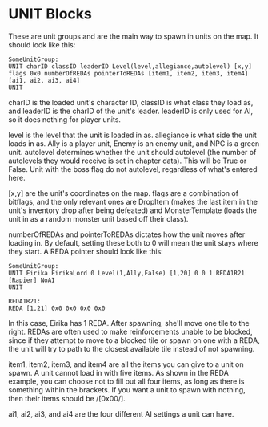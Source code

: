 # UNIT Blocks

These are unit groups and are the main way to spawn in units on the map.
It should look like this:

```text
SomeUnitGroup:
UNIT charID classID leaderID Level(level,allegiance,autolevel) [x,y] flags 0x0 numberOfREDAs pointerToREDAs [item1, item2, item3, item4] [ai1, ai2, ai3, ai4]
UNIT
```

charID is the loaded unit's character ID, classID is what class they load as, and leaderID
is the charID of the unit's leader. leaderID is only used for AI, so it does nothing for player units.

level is the level that the unit is loaded in as. allegiance is what side the unit loads in as.
Ally is a player unit, Enemy is an enemy unit, and NPC is a green unit. autolevel determines whether
the unit should autolevel (the number of autolevels they would receive is set in chapter data).
This will be True or False. Unit with the boss flag do not autolevel, regardless of what's entered here.

[x,y] are the unit's coordinates on the map. flags are a combination of bitflags, and the only
relevant ones are DropItem (makes the last item in the unit's inventory drop after being defeated)
and MonsterTemplate (loads the unit in as a random monster unit based off their class). 

numberOfREDAs and pointerToREDAs dictates how the unit moves after loading in. By default, setting
these both to 0 will mean the unit stays where they start. A REDA pointer should look like this:

```text
SomeUnitGroup:
UNIT Eirika EirikaLord 0 Level(1,Ally,False) [1,20] 0 0 1 REDA1R21 [Rapier] NoAI
UNIT

REDA1R21:
REDA [1,21] 0x0 0x0 0x0 0x0
```

In this case, Eirika has 1 REDA. After spawning, she'll move one tile to the right. REDAs are often used to make
reinforcements unable to be blocked, since if they attempt to move to a blocked tile or spawn on one with a REDA,
the unit will try to path to the closest available tile instead of not spawning.

item1, item2, item3, and item4 are all the items you can give to a unit on spawn. A unit cannot load in with five
items. As shown in the REDA example, you can choose not to fill out all four items, as long as there is something
within the brackets. If you want a unit to spawn with nothing, then their items should be /[0x00/].

ai1, ai2, ai3, and ai4 are the four different AI settings a unit can have. 